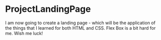 # ProjectLandingPage

I am now going to create a landing page - which will be the application of the things that I learned for both
HTML and CSS. Flex Box is a bit hard for me. Wish me luck!